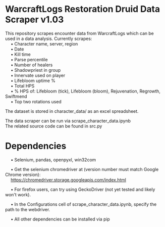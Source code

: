 # WarcraftLogs Restoration Druid Data Scraper v1.03  

This repository scrapes encounter data from WarcraftLogs which can be used in a data analysis. Currently scrapes:   
&emsp; • Character name, server, region  
&emsp; • Date  
&emsp; • Kill time  
&emsp; • Parse percentile  
&emsp; • Number of healers  
&emsp; • Shadowpriest in group  
&emsp; • Innervate used on player  
&emsp; • Lifebloom uptime %  
&emsp; • Total HPS  
&emsp; • % HPS of: Lifebloom (tick), Lifebloom (bloom), Rejuvenation, Regrowth, Swiftmend  
&emsp; • Top two rotations used  
  
The dataset is stored in character_data/ as an excel spreadsheet.  

The data scraper can be run via scrape_character_data.ipynb  
The related source code can be found in src.py  

# Dependencies  
&emsp; • Selenium, pandas, openpyxl, win32com  
  
&emsp; • Get the selenium chromedriver at (version number must match Google Chrome version):  
&emsp; https://chromedriver.storage.googleapis.com/index.html  
  
&emsp; • For firefox users, can try using GeckoDriver (not yet tested and likely won't work).  
  
&emsp; • In the Configurations cell of scrape_character_data.ipynb, specify the path to the webdriver.  
 
&emsp; • All other dependencies can be installed via pip
